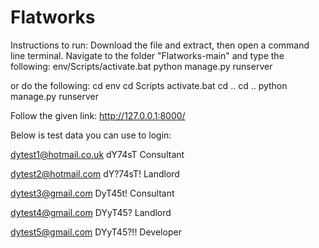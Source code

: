 # Flatworks

Instructions to run:
Download the file and extract, then open a command line terminal.
Navigate to the folder "Flatworks-main" and type the following:
env/Scripts/activate.bat
python manage.py runserver

or do the following:
cd env
cd Scripts
activate.bat
cd ..
cd ..
python manage.py runserver


Follow the given link: http://127.0.0.1:8000/

Below is test data you can use to login:

dytest1@hotmail.co.uk
dY74sT
Consultant

dytest2@hotmail.com
dY?74sT!
Landlord

dytest3@gmail.com
DyT45t!
Consultant

dytest4@gmail.com
DYyT45?
Landlord

dytest5@gmail.com
DYyT45?!!
Developer
